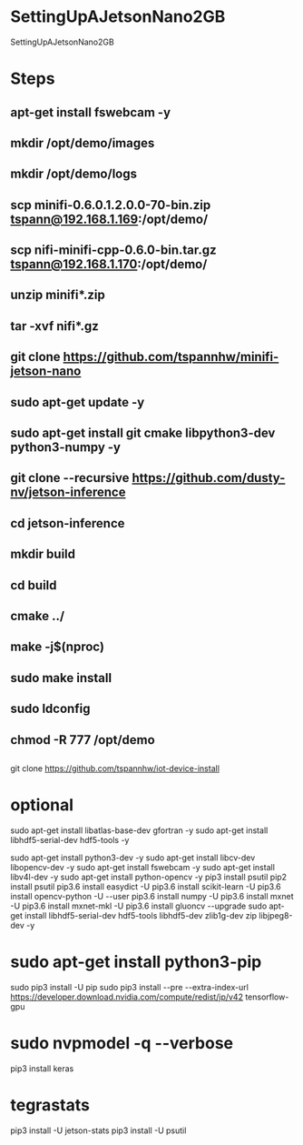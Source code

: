 # SettingUpAJetsonNano2GB

SettingUpAJetsonNano2GB

# Steps
## apt-get install fswebcam -y
##  
## mkdir /opt/demo/images
## mkdir /opt/demo/logs
## 
## scp minifi-0.6.0.1.2.0.0-70-bin.zip tspann@192.168.1.169:/opt/demo/ 
## scp nifi-minifi-cpp-0.6.0-bin.tar.gz tspann@192.168.1.170:/opt/demo/
## 
## unzip minifi*.zip
## tar -xvf nifi*.gz
## 
## git clone https://github.com/tspannhw/minifi-jetson-nano
## sudo apt-get update -y
## sudo apt-get install git cmake libpython3-dev python3-numpy -y
## git clone --recursive https://github.com/dusty-nv/jetson-inference
## cd jetson-inference
## mkdir build
## cd build
## cmake ../
## make -j$(nproc)
## sudo make install
## sudo ldconfig
## 
## chmod -R 777 /opt/demo
## 
git clone https://github.com/tspannhw/iot-device-install


# optional 
sudo apt-get install libatlas-base-dev gfortran -y
sudo apt-get install libhdf5-serial-dev hdf5-tools -y

sudo apt-get install python3-dev -y
sudo apt-get install libcv-dev libopencv-dev -y
sudo apt-get install fswebcam -y
sudo apt-get install libv4l-dev -y
sudo apt-get install python-opencv -y
pip3 install psutil
pip2 install psutil
pip3.6 install easydict -U
pip3.6 install scikit-learn -U
pip3.6 install opencv-python -U --user
pip3.6 install numpy -U
pip3.6 install mxnet -U
pip3.6 install mxnet-mkl -U
pip3.6 install gluoncv --upgrade
sudo apt-get install libhdf5-serial-dev hdf5-tools libhdf5-dev zlib1g-dev zip libjpeg8-dev -y
# sudo apt-get install python3-pip
sudo pip3 install -U pip
sudo pip3 install --pre --extra-index-url https://developer.download.nvidia.com/compute/redist/jp/v42 tensorflow-gpu
# sudo nvpmodel -q --verbose
pip3 install keras
# tegrastats
pip3 install -U jetson-stats
pip3 install -U psutil
